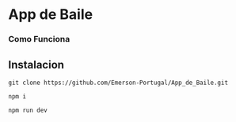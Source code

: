 # App de Baile 

### Como Funciona



## Instalacion

```
git clone https://github.com/Emerson-Portugal/App_de_Baile.git

npm i

npm run dev
```


